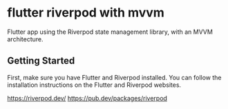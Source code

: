# flutter riverpod with mvvm
 
Flutter app using the Riverpod state management library, with an MVVM architecture.

## Getting Started

First, make sure you have Flutter and Riverpod installed. You can follow the installation instructions on the Flutter and Riverpod websites.

https://riverpod.dev/
https://pub.dev/packages/riverpod
